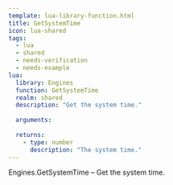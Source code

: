 ```yaml
---
template: lua-library-function.html
title: GetSystemTime
icon: lua-shared
tags:
  - lua
  - shared
  - needs-verification
  - needs-example
lua:
  library: Engines
  function: GetSystemTime
  realm: shared
  description: "Get the system time."
  
  arguments:
  
  returns:
    - type: number
      description: "The system time."
---
```


<div class="lua__search__keywords">
Engines.GetSystemTime &#x2013; Get the system time.
</div>
